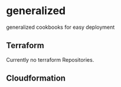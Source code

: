 # generalized
generalized cookbooks for easy deployment

## Terraform

Currently no terraform Repositories.
## Cloudformation
